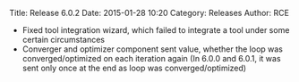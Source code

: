 Title: Release 6.0.2
Date: 2015-01-28 10:20
Category: Releases
Author: RCE

* Fixed tool integration wizard, which failed to integrate a tool under some certain circumstances
* Converger and optimizer component sent value, whether the loop was converged/optimized on each iteration again (In 6.0.0 and 6.0.1, it was sent only once at the end as loop was converged/optimized) 
